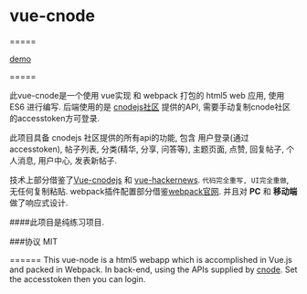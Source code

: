 # vue-cnode

=====

[demo](https://flfwzgl.github.io/vue-cnode)

=====

此vue-cnode是一个使用 vue实现 和 webpack 打包的 html5 web 应用, 使用 ES6 进行编写. 后端使用的是 [cnodejs社区](https://cnodejs.org/) 提供的API, 需要手动复制cnode社区的accesstoken方可登录. 

此项目具备 cnodejs 社区提供的所有api的功能, 包含 用户登录(通过accesstoken), 帖子列表, 分类(精华, 分享, 问答等), 主题页面, 点赞, 回复帖子, 个人消息, 用户中心, 发表新帖子.

技术上部分借鉴了[Vue-cnodejs](https://github.com/shinygang/Vue-cnodejs) 和 [vue-hackernews](https://github.com/vuejs/vue-hackernews). ```代码完全重写, UI完全重做```, 无任何复制粘贴. webpack插件配置部分借鉴[webpack官网](http://webpack.github.io/docs/webpack-dev-server.html). 并且对 **PC** 和 **移动端** 做了响应式设计. 

####此项目是纯练习项目.


###协议
MIT



======
This vue-node is a html5 webapp which is accomplished in Vue.js and packed in Webpack. In back-end, using the APIs supplied by [cnode](https://cnodejs.org/). Set the accesstoken then you can login.
